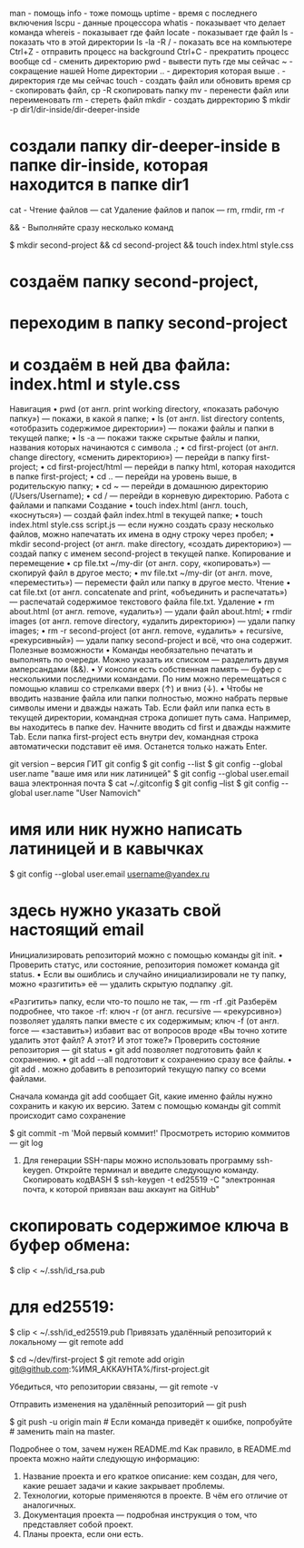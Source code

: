 man - помощь
info - тоже помощь
uptime - время с последнего включения
lscpu - данные процессора
whatis - показывает что делает команда
whereis - показывает где файл
locate - показывает где файл
ls - показать что в этой директории
ls -la -R / - показать все на компьютере
Ctrl+Z - отправить процесс на background
Ctrl+C - прекратить процесс вообще
cd - сменить директорию
pwd - вывести путь где мы сейчас
~ - сокращение нашей Home директории
.. - директория которая выше
. - директория где мы сейчас
touch  - создать файл или обновить время 
cp - скопировать файл, cp -R скопировать папку
mv - перенести файл или переименовать
rm - стереть файл
mkdir - создать дирректорию
$ mkdir -p dir1/dir-inside/dir-deeper-inside
# создали папку dir-deeper-inside в папке dir-inside, которая находится в папке dir1 

cat - Чтение файлов — cat
Удаление файлов и папок — rm, rmdir, rm -r


&& - Выполняйте сразу несколько команд

$ mkdir second-project && cd second-project && touch index.html style.css
# создаём папку second-project,
# переходим в папку second-project
# и создаём в ней два файла: index.html и style.css 


Навигация
•	pwd (от англ. print working directory, «показать рабочую папку») — покажи, в какой я папке;
•	ls (от англ. list directory contents, «отобразить содержимое директории») — покажи файлы и папки в текущей папке;
•	ls -a — покажи также скрытые файлы и папки, названия которых начинаются с символа .;
•	cd first-project (от англ. change directory, «сменить директорию») — перейди в папку first-project;
•	cd first-project/html — перейди в папку html, которая находится в папке first-project;
•	cd .. — перейди на уровень выше, в родительскую папку;
•	cd ~ — перейди в домашнюю директорию (/Users/Username);
•	cd / — перейди в корневую директорию.
Работа с файлами и папками
Создание
•	touch index.html (англ. touch, «коснуться») — создай файл index.html в текущей папке;
•	touch index.html style.css script.js — если нужно создать сразу несколько файлов, можно напечатать их имена в одну строку через пробел;
•	mkdir second-project (от англ. make directory, «создать директорию») — создай папку с именем second-project в текущей папке.
Копирование и перемещение
•	cp file.txt ~/my-dir (от англ. copy, «копировать») — скопируй файл в другое место;
•	mv file.txt ~/my-dir (от англ. move, «переместить») — перемести файл или папку в другое место.
Чтение
•	cat file.txt (от англ. concatenate and print, «объединить и распечатать») — распечатай содержимое текстового файла file.txt.
Удаление
•	rm about.html (от англ. remove, «удалить») — удали файл about.html;
•	rmdir images (от англ. remove directory, «удалить директорию») — удали папку images;
•	rm -r second-project (от англ. remove, «удалить» + recursive, «рекурсивный») — удали папку second-project и всё, что она содержит.
Полезные возможности
•	Команды необязательно печатать и выполнять по очереди. Можно указать их списком — разделить двумя амперсандами (&&).
•	У консоли есть собственная память — буфер с несколькими последними командами. По ним можно перемещаться с помощью клавиш со стрелками вверх (↑) и вниз (↓).
•	Чтобы не вводить название файла или папки полностью, можно набрать первые символы имени и дважды нажать Tab. Если файл или папка есть в текущей директории, командная строка допишет путь сама.
Например, вы находитесь в папке dev. Начните вводить cd first и дважды нажмите Tab. Если папка first-project есть внутри dev, командная строка автоматически подставит её имя. Останется только нажать Enter.








git version – версия ГИТ
git config
$ git config --list
$ git config --global user.name "ваше имя или ник латиницей" 
$ git config --global user.email ваша электронная почта
$ cat ~/.gitconfig
$ git config –list
$ git config --global user.name "User Namovich" 
# имя или ник нужно написать латиницей и в кавычках

$ git config --global user.email username@yandex.ru
# здесь нужно указать свой настоящий email

Инициализировать репозиторий можно с помощью команды git init.
•	Проверить статус, или состояние, репозитория поможет команда git status.
•	Если вы ошиблись и случайно инициализировали не ту папку, можно «разгитить» её — удалить скрытую подпапку .git.

«Разгитить» папку, если что-то пошло не так, — rm -rf .git
Разберём подробнее, что такое -rf:
ключ -r (от англ. recursive — «рекурсивно») позволяет удалять папки вместе с их содержимым;
ключ -f (от англ. force — «заставить») избавит вас от вопросов вроде «Вы точно хотите удалить этот файл? А этот? И этот тоже?»
Проверить состояние репозитория — git status
•	git add позволяет подготовить файл к сохранению.
•	git add --all подготовит к сохранению сразу все файлы.
•	git add . можно добавить в репозиторий текущую папку со всеми файлами.

Сначала команда git add сообщает Git, какие именно файлы нужно сохранить и какую их версию. Затем с помощью команды git commit происходит само сохранение

$ git commit -m 'Мой первый коммит!'
Просмотреть историю коммитов — git log

1.	Для генерации SSH-пары можно использовать программу ssh-keygen. Откройте терминал и введите следующую команду.
Скопировать кодBASH
$ ssh-keygen -t ed25519 -C "электронная почта, к которой привязан ваш аккаунт на GitHub"

# скопировать содержимое ключа в буфер обмена:
$ clip < ~/.ssh/id_rsa.pub
# для ed25519:
$ clip < ~/.ssh/id_ed25519.pub
Привязать удалённый репозиторий к локальному — git remote add

$ cd ~/dev/first-project
$ git remote add origin git@github.com:%ИМЯ_АККАУНТА%/first-project.git

Убедиться, что репозитории связаны, — git remote -v

Отправить изменения на удалённый репозиторий — git push

$ git push -u origin main # Если команда приведёт к ошибке, попробуйте 
                          # заменить main на master.

Подробнее о том, зачем нужен README.md
Как правило, в README.md проекта можно найти следующую информацию:
1.	Название проекта и его краткое описание: кем создан, для чего, какие решает задачи и какие закрывает проблемы.
2.	Технологии, которые применяются в проекте. В чём его отличие от аналогичных.
3.	Документация проекта — подробная инструкция о том, что представляет собой проект.
4.	Планы проекта, если они есть.



